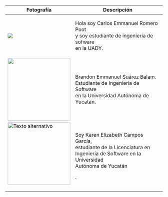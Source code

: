 ﻿
| Fotografía| Descripción |
|--|--|
| <p><img src="https://media.licdn.com/dms/image/D4E03AQFLLHEzEOQKEA/profile-displayphoto-shrink_200_200/0/1695308170237?e=1700697600&v=beta&t=lpqgL8cNYcfRurkZGyWQeNg2FbYvTPiFMiGBF99pqo8"></p>| <p> Hola soy Carlos Emmanuel Romero Poot <br>y soy estudiante de ingenieria de sofware <br>en la UADY.</p>|
|<img src="https://media.licdn.com/dms/image/D4E03AQEwUlqq_TsDXg/profile-displayphoto-shrink_800_800/0/1693428513322?e=1700697600&v=beta&t=EkEV9O9E1-fpAd7MkT7L0zX-VBtRl4QAFxArxQc5YGw" width="200" height="200">|<p>Brandon Emmanuel Suárez Balam.<br>Estudiante de Ingeniería de Software </br> en la Universidad Autónoma de Yucatán.</p></div>|||
| <img src="https://media.licdn.com/dms/image/D4E03AQF91bqFx-LNrg/profile-displayphoto-shrink_200_200/0/1693262431956?e=1700697600&v=beta&t=SuILuR_yEG2UENeaGLbW5LIH9hulRp14zx5GnBRf5U8" alt="Texto alternativo" width="200" height="200"> | <p>Soy Karen Elizabeth Campos García,<br> estudiante de la Licenciatura en <br>Ingeniería de Software  en la Universidad <br>Autónoma de Yucatán</p>.   |
|  |   |
|  |   |
|  |   |


<!--stackedit_data:
eyJoaXN0b3J5IjpbLTc3MjYwODc0NCwyMDkxMDIwNzYzLC0xOD
IwNDg4MTgxXX0=
-->